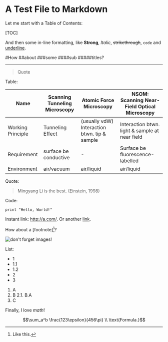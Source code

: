 A Test File to Markdown
=======================
Let me start with a Table of Contents:

[TOC]

And then some in-line formatting, like **Strong**, _Italic_, ~~strikethrough~~, `code` and <u>underline</u>.

#How
##about
###some
####sub
#####titles?

-------

>Quote

Table:

| Name              | Scanning Tunneling Microscopy | Atomic Force Microscopy                  | NSOM: Scanning Near-Field Optical Microscopy |
| ----------------- | ----------------------------- | ---------------------------------------- | ---------------------------------------- |
| Working Principle | Tunneling Effect              | (usually vdW) Interaction btwn. tip & sample | Interaction btwn. light & sample at near field |
| Requirement       | surface be conductive         | -                                        | Surface be fluorescence-labelled         |
| Environment       | air/vacuum                    | air/liquid                               | air/liquid                               |

Quote:

> Mingyang Li is the best. (Einstein, 1998)

Code:

    print "Hello, World!"

Instant link: <http://a.com/>.
Or another [link](http://b.com/).

How about a [footnote][^1]?

[^1]: Like this.

![don't forget images!](http://c.com/image.jpg)

List:

- 1
 - 1.1
 - 1.2
- 2
- 3

1. A
2. B
 2.1. B.A
3. C

Finally, I love $math$!

$$\sum_a^b \frac{123\epsilon}{456\pi} \\
\text{Formula.}$$
